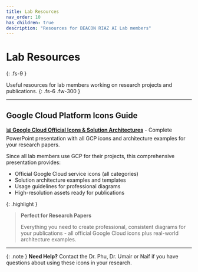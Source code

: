 ```yaml
---
title: Lab Resources
nav_order: 10
has_children: true
description: "Resources for BEACON RIAZ AI Lab members"
---
```


# Lab Resources
{: .fs-9 }

Useful resources for lab members working on research projects and publications.
{: .fs-6 .fw-300 }

---

## Google Cloud Platform Icons Guide

**[📊 Google Cloud Official Icons & Solution Architectures](gcp-icons-guide)** - Complete PowerPoint presentation with all GCP icons and architecture examples for your research papers.

Since all lab members use GCP for their projects, this comprehensive presentation provides:
- Official Google Cloud service icons (all categories)
- Solution architecture examples and templates
- Usage guidelines for professional diagrams
- High-resolution assets ready for publications

{: .highlight }
> **Perfect for Research Papers**
> 
> Everything you need to create professional, consistent diagrams for your publications - all official Google Cloud icons plus real-world architecture examples.

---

{: .note }
**Need Help?** 
Contact the Dr. Phu, Dr. Umair or Naif if you have questions about using these icons in your research.
